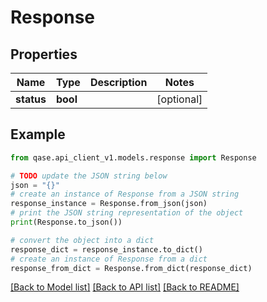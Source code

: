 # Response


## Properties

Name | Type | Description | Notes
------------ | ------------- | ------------- | -------------
**status** | **bool** |  | [optional] 

## Example

```python
from qase.api_client_v1.models.response import Response

# TODO update the JSON string below
json = "{}"
# create an instance of Response from a JSON string
response_instance = Response.from_json(json)
# print the JSON string representation of the object
print(Response.to_json())

# convert the object into a dict
response_dict = response_instance.to_dict()
# create an instance of Response from a dict
response_from_dict = Response.from_dict(response_dict)
```
[[Back to Model list]](../README.md#documentation-for-models) [[Back to API list]](../README.md#documentation-for-api-endpoints) [[Back to README]](../README.md)


